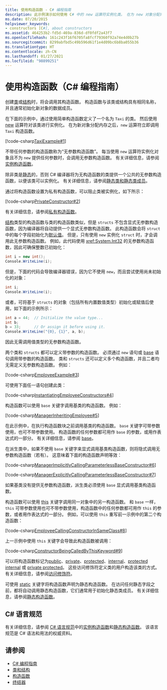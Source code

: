 ```yaml
---
title: 使用构造函数 - C# 编程指南
description: 此示例演示如何使用 C# 中的 new 运算符实例化类。 在为 new 对象分配内存后调用简单构造函数。
ms.date: 07/20/2015
helpviewer_keywords:
- constructors [C#], about constructors
ms.assetid: 464253b2-fd5d-469a-836d-df0fdf2a43f7
ms.openlocfilehash: 161c243f16f6705fa8fcf79360f92a74e4d0b27b
ms.sourcegitcommit: 8299abfbd5c49b596d61f1e4d09bc6b8ba055b36
ms.translationtype: HT
ms.contentlocale: zh-CN
ms.lasthandoff: 01/27/2021
ms.locfileid: "98899251"
---
```

# <a name="using-constructors-c-programming-guide"></a>使用构造函数（C# 编程指南）

创建[类](../../language-reference/keywords/class.md)或[结构](../../language-reference/builtin-types/struct.md)时，将会调用其构造函数。 构造函数与该类或结构具有相同名称，并且通常初始化新对象的数据成员。  
  
 在下面的示例中，通过使用简单构造函数定义了一个名为 `Taxi` 的类。 然后使用 [new](../../language-reference/operators/new-operator.md) 运算符对该类进行实例化。 在为新对象分配内存之后，`new` 运算符立即调用 `Taxi` 构造函数。  
  
 [!code-csharp[TaxiExample#1](snippets/using-constructors/Program.cs#1)]
  
 不带任何参数的构造函数称为“无参数构造函数”。 每当使用 `new` 运算符实例化对象且不为 `new` 提供任何参数时，会调用无参数构造函数。 有关详细信息，请参阅[实例构造函数](./instance-constructors.md)。  
  
 除非类是[静态](../../language-reference/keywords/static.md)的，否则 C# 编译器将为无构造函数的类提供一个公共的无参数构造函数，以便该类可以实例化。 有关详细信息，请参阅[静态类和静态类成员](./static-classes-and-static-class-members.md)。  
  
 通过将构造函数设置为私有构造函数，可以阻止类被实例化，如下所示：  
  
 [!code-csharp[PrivateConstructor#2](snippets/using-constructors/Program.cs#2)]
  
 有关详细信息，请参阅[私有构造函数](./private-constructors.md)。  
  
 [结构](../../language-reference/builtin-types/struct.md)类型的构造函数与类的构造函数类似，但是 `structs` 不包含显式无参数构造函数，因为编译器将自动提供一个显式无参数构造函数。 此构造函数会将 `struct` 中的每个字段初始化为[默认值](../../language-reference/builtin-types/default-values.md)。 但是，只有使用 `new` 实例化 `struct` 时，才会调用此无参数构造函数。 例如，此代码使用 <xref:System.Int32> 的无参数构造函数，因此可确保整数已初始化：  
  
```csharp  
int i = new int();  
Console.WriteLine(i);  
```  
  
 但是，下面的代码会导致编译器错误，因为它不使用 `new`，而且尝试使用尚未初始化的对象：  
  
```csharp  
int i;  
Console.WriteLine(i);  
```  
  
 或者，可将基于 `structs` 的对象（包括所有内置数值类型）初始化或赋值后使用，如下面的示例所示：  
  
```csharp  
int a = 44;  // Initialize the value type...  
int b;  
b = 33;      // Or assign it before using it.  
Console.WriteLine("{0}, {1}", a, b);  
```  
  
 因此无需调用值类型的无参数构造函数。  
  
 两个类和 `structs` 都可以定义带参数的构造函数。 必须通过 `new` 语句或 [base](../../language-reference/keywords/base.md) 语句调用带参数的构造函数。 类和 `structs` 还可以定义多个构造函数，并且二者均无需定义无参数构造函数。 例如：  
  
 [!code-csharp[EmployeeExample#3](snippets/using-constructors/Program.cs#3)]
  
 可使用下面任一语句创建此类：  
  
 [!code-csharp[InstantiatingEmployeeConstructors#4](snippets/using-constructors/Program.cs#4)]
  
 构造函数可以使用 `base` 关键字调用基类的构造函数。 例如：  
  
 [!code-csharp[ManagerInheritingEmployee#5](snippets/using-constructors/Program.cs#5)]
  
 在此示例中，在执行构造函数块之前调用基类的构造函数。 `base` 关键字可带参数使用，也可不带参数使用。 构造函数的任何参数都可用作 `base` 的参数，或用作表达式的一部分。 有关详细信息，请参阅 [base](../../language-reference/keywords/base.md)。  
  
 在派生类中，如果不使用 `base` 关键字来显式调用基类构造函数，则将隐式调用无参数构造函数（若有）。 这意味着下面的构造函数声明等效：  
  
 [!code-csharp[ManagerImplicitlyCallingParameterlessBaseConstructor#6](snippets/using-constructors/Program.cs#6)]
  
 [!code-csharp[ManagerExplicitlyCallingParameterlessBaseConstructor#7](snippets/using-constructors/Program.cs#7)]
  
 如果基类没有提供无参数构造函数，派生类必须使用 `base` 显式调用基类构造函数。  
  
 构造函数可以使用 [this](../../language-reference/keywords/this.md) 关键字调用同一对象中的另一构造函数。 和 `base` 一样，`this` 可带参数使用也可不带参数使用，构造函数中的任何参数都可用作 `this` 的参数，或者用作表达式的一部分。 例如，可以使用 `this` 重写前一示例中的第二个构造函数：  
  
 [!code-csharp[EmployeeCallingConstructorInSameClass#8](snippets/using-constructors/Program.cs#8)]
  
 上一示例中使用 `this` 关键字会导致此构造函数被调用：  
  
 [!code-csharp[ConstructorBeingCalledByThisKeyword#9](snippets/using-constructors/Program.cs#9)]
  
 可以将构造函数标记为[public](../../language-reference/keywords/public.md)、[private](../../language-reference/keywords/private.md)、[protected](../../language-reference/keywords/protected.md)、[internal](../../language-reference/keywords/internal.md)、[protected internal](../../language-reference/keywords/protected-internal.md) 或 [private protected](../../language-reference/keywords/private-protected.md)。 这些访问修饰符定义类的用户构造该类的方式。 有关详细信息，请参阅[访问修饰符](./access-modifiers.md)。  
  
 可使用 [static](../../language-reference/keywords/static.md) 关键字将构造函数声明为静态构造函数。 在访问任何静态字段之前，都将自动调用静态构造函数，它们通常用于初始化静态类成员。 有关详细信息，请参阅[静态构造函数](./static-constructors.md)。  
  
## <a name="c-language-specification"></a>C# 语言规范  

有关详细信息，请参阅 [C# 语言规范](/dotnet/csharp/language-reference/language-specification/introduction)中的[实例构造函数](~/_csharplang/spec/classes.md#instance-constructors)和[静态构造函数](~/_csharplang/spec/classes.md#static-constructors)。 该语言规范是 C# 语法和用法的权威资料。
  
## <a name="see-also"></a>请参阅

- [C# 编程指南](../index.md)
- [类和结构](./index.md)
- [构造函数](./constructors.md)
- [终结器](./destructors.md)
